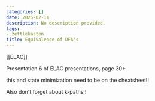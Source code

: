 ```yaml
---
categories: []
date: 2025-02-14
description: No description provided.
tags:
- zettlekasten
title: Equivalence of DFA's
---
```


[[ELAC]]

Presentation 6 of ELAC presentations, page 30+

this and state minimization need to be on the cheatsheet!!

Also don't forget about k-paths!!